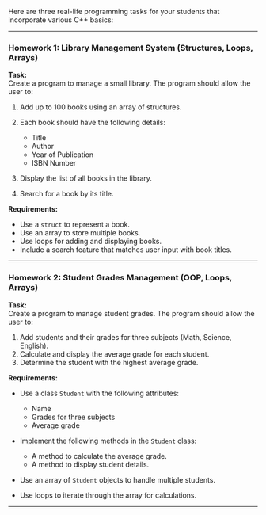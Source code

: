 Here are three real-life programming tasks for your students that incorporate various C++ basics:

---

### **Homework 1: Library Management System (Structures, Loops, Arrays)**
**Task:**  
Create a program to manage a small library. The program should allow the user to:  
1. Add up to 100 books using an array of structures.
2. Each book should have the following details:  
   - Title  
   - Author  
   - Year of Publication  
   - ISBN Number  

3. Display the list of all books in the library.
4. Search for a book by its title.

**Requirements:**  
- Use a `struct` to represent a book.  
- Use an array to store multiple books.  
- Use loops for adding and displaying books.  
- Include a search feature that matches user input with book titles.

---

### **Homework 2: Student Grades Management (OOP, Loops, Arrays)**  
**Task:**  
Create a program to manage student grades. The program should allow the user to:  
1. Add students and their grades for three subjects (Math, Science, English).  
2. Calculate and display the average grade for each student.  
3. Determine the student with the highest average grade.  

**Requirements:**  
- Use a class `Student` with the following attributes:  
  - Name  
  - Grades for three subjects  
  - Average grade  

- Implement the following methods in the `Student` class:  
  - A method to calculate the average grade.  
  - A method to display student details.  

- Use an array of `Student` objects to handle multiple students.  
- Use loops to iterate through the array for calculations.

---


